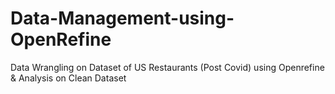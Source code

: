 # Data-Management-using-OpenRefine
Data Wrangling on Dataset of US Restaurants (Post Covid) using Openrefine & Analysis on Clean Dataset

